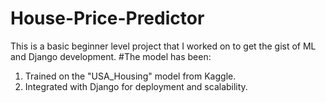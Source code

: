 # House-Price-Predictor
This is a basic beginner level project that I worked on to get the gist of ML and Django development. 
#The model has been:
1. Trained on the "USA_Housing" model from Kaggle. 
2. Integrated with Django for deployment and scalability. 
